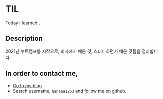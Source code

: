 # TIL
Today I learned..

## Description
2021년 부트캠프를 시작으로, 회사에서 배운 것, 스터디하면서 배운 것들을 정리합니다.

## In order to contact me,
- [Go to my blog](invalidUrl)
- Search username, `hanana1253` and follow me on github.
